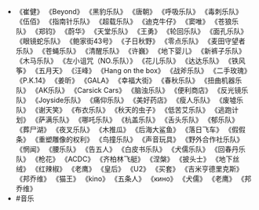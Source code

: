 - 《崔健》
  《Beyond》
  《黑豹乐队》
  《唐朝》
  《呼吸乐队》
  《毒刺乐队》
  《伍佰》
  《指南针乐队》
  《超载乐队》
  《迪克牛仔》
  《窦唯》
  《苍狼乐队》
  《郑钧》
  《蔚华》
  《天堂乐队》
  《王勇》
  《轮回乐队》
  《面孔乐队》
  《眼镜蛇乐队》
  《鲍家街43号》
  《子日秋野》
  《零点乐队》
  《麦田守望者乐队》
  《苍蝇乐队》
  《清醒乐队》
  《许巍》
  《地下婴儿》
  《新裤子乐队》
  《木马乐队》
  《左小诅咒（NO.乐队）》
  《花儿乐队》
  《达达乐队》
  《铁风筝》
  《五月天》
  《汪峰》
  《Hang on the box》
  《战斧乐队》
  《二手玫瑰》
  《P.K.14》
  《姜昕》
  《GALA》
  《幸福大街》
  《春秋乐队》
  《扭曲机器乐队》
  《AK乐队》
  《Carsick Cars》
  《脑浊乐队》
  《便利商店》
  《反光镜乐队》
  《Joyside乐队》
  《痛仰乐队》
  《美好药店》
  《瘦人乐队》
  《废墟乐队》
  《谢天笑》
  《布衣乐队》
  《秋天的虫子》
  《低苦艾乐队》
  《逃跑计划》
  《萨满乐队》
  《哪吒乐队》
  《杭盖乐队》
  《舌头乐队》
  《郁乐队》
  《葬尸湖》
  《夜叉乐队》
  《木推瓜》
  《后海大鲨鱼》
  《落日飞车》
  《假假条》
  《重塑雕像的权利》
  《鸟撞乐队》
  《声音玩具》
  《野外合作社乐队》
  《惘闻》
  《腰乐队》
  《告五人》
  《白皮书乐队》
  《犬儒乐队》
  《回春丹乐队》
  《枪花》
  《ACDC》
  《齐柏林飞艇》
  《涅槃》
  《披头士》
  《地下丝绒》
  《红辣椒》
  《老鹰》
  《皇后》
  《U2》
  《买套》
  《吉米亨德里克斯》
  《邦乔维》
  《猫王》
  《kino》
  《五条人》
  《кино》
  《犬儒》
  《老鹰》
  《邦乔维》
- #音乐